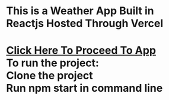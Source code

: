 <h1>This is a Weather App Built in Reactjs Hosted Through Vercel<h1/>
  <a href="https://sujal-s-weather-app.vercel.app/">Click Here To Proceed To App<a/>
    <br/>
To run the project:
    <br/>
 Clone the project
    <br/>
 Run npm start in command line
    <br/>
